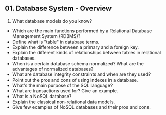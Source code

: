 ## 01. Database System - Overview

1. What database models do you know?
* Which are the main functions performed by a Relational Database Management System (RDBMS)?
* Define what is "table" in database terms.
* Explain the difference between a primary and a foreign key.
* Explain the different kinds of relationships between tables in relational databases.
* When is a certain database schema normalized? What are the advantages of normalized databases?
* What are database integrity constraints and when are they used?
* Point out the pros and cons of using indexes in a database.
* What's the main purpose of the SQL language?
* What are transactions used for? Give an example.
* What is a NoSQL database?
* Explain the classical non-relational data models.
* Give few examples of NoSQL databases and their pros and cons.